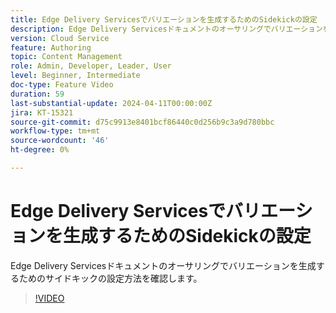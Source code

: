 ```yaml
---
title: Edge Delivery Servicesでバリエーションを生成するためのSidekickの設定
description: Edge Delivery Servicesドキュメントのオーサリングでバリエーションを生成するためのサイドキックの設定方法を確認します。
version: Cloud Service
feature: Authoring
topic: Content Management
role: Admin, Developer, Leader, User
level: Beginner, Intermediate
doc-type: Feature Video
duration: 59
last-substantial-update: 2024-04-11T00:00:00Z
jira: KT-15321
source-git-commit: d75c9913e8401bcf86440c0d256b9c3a9d780bbc
workflow-type: tm+mt
source-wordcount: '46'
ht-degree: 0%

---
```



# Edge Delivery Servicesでバリエーションを生成するためのSidekickの設定

Edge Delivery Servicesドキュメントのオーサリングでバリエーションを生成するためのサイドキックの設定方法を確認します。

>[!VIDEO](https://video.tv.adobe.com/v/3428306/?learn=on)
